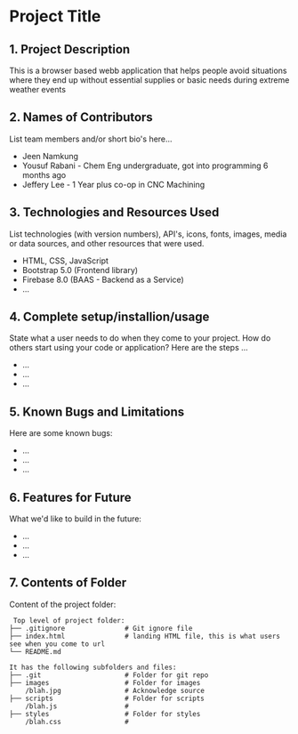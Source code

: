 # Project Title

## 1. Project Description
This is a browser based webb application that helps people avoid situations where they end up without essential supplies or basic needs during extreme weather events

## 2. Names of Contributors
List team members and/or short bio's here... 
* Jeen Namkung
* Yousuf Rabani - Chem Eng undergraduate, got into programming 6 months ago
* Jeffery Lee - 1 Year plus co-op in CNC Machining
	
## 3. Technologies and Resources Used
List technologies (with version numbers), API's, icons, fonts, images, media or data sources, and other resources that were used.
* HTML, CSS, JavaScript
* Bootstrap 5.0 (Frontend library)
* Firebase 8.0 (BAAS - Backend as a Service)
* ...

## 4. Complete setup/installion/usage
State what a user needs to do when they come to your project.  How do others start using your code or application?
Here are the steps ...
* ...
* ...
* ...

## 5. Known Bugs and Limitations
Here are some known bugs:
* ...
* ...
* ...

## 6. Features for Future
What we'd like to build in the future:
* ...
* ...
* ...
	
## 7. Contents of Folder
Content of the project folder:

```
 Top level of project folder: 
├── .gitignore               # Git ignore file
├── index.html               # landing HTML file, this is what users see when you come to url
└── README.md

It has the following subfolders and files:
├── .git                     # Folder for git repo
├── images                   # Folder for images
    /blah.jpg                # Acknowledge source
├── scripts                  # Folder for scripts
    /blah.js                 # 
├── styles                   # Folder for styles
    /blah.css                # 



```


